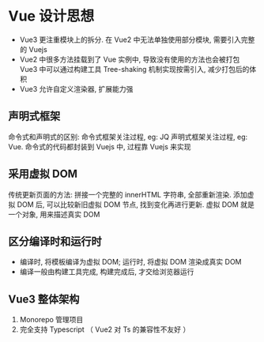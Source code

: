 # Vue 设计思想

-   Vue3 更注重模块上的拆分. 在 Vue2 中无法单独使用部分模块, 需要引入完整的 Vuejs
-   Vue2 中很多方法挂载到了 Vue 实例中, 导致没有使用的方法也会被打包
    Vue3 中可以通过构建工具 Tree-shaking 机制实现按需引入, 减少打包后的体积
-   Vue3 允许自定义渲染器, 扩展能力强

## 声明式框架

命令式和声明式的区别:
命令式框架关注过程, eg: JQ
声明式框架关注过程, eg: Vue. 命令式的代码都封装到 Vuejs 中, 过程靠 Vuejs 来实现

## 采用虚拟 DOM

传统更新页面的方法: 拼接一个完整的 innerHTML 字符串, 全部重新渲染.
添加虚拟 DOM 后, 可以比较新旧虚拟 DOM 节点, 找到变化再进行更新.
虚拟 DOM 就是一个对象, 用来描述真实 DOM

## 区分编译时和运行时

-   编译时, 将模板编译为虚拟 DOM; 运行时, 将虚拟 DOM 渲染成真实 DOM
-   编译一般由构建工具完成, 构建完成后, 才交给浏览器运行

## Vue3 整体架构

1. Monorepo 管理项目
2. 完全支持 Typescript （ Vue2 对 Ts 的兼容性不友好 ）
